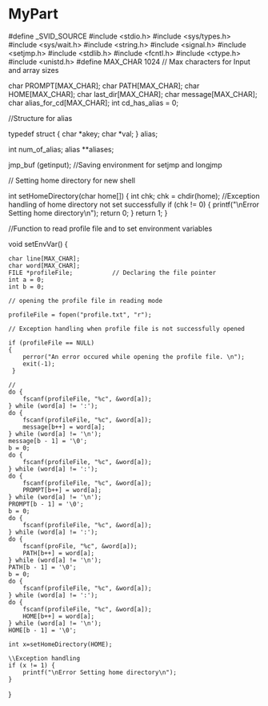 MyPart
======
#define _SVID_SOURCE
#include <stdio.h>
#include <sys/types.h>
#include <sys/wait.h>
#include <string.h>
#include <signal.h>
#include <setjmp.h>
#include <stdlib.h>
#include <fcntl.h>
#include <ctype.h>
#include <unistd.h>
#define MAX_CHAR 1024 // Max characters for Input and array sizes

char PROMPT[MAX_CHAR];
char PATH[MAX_CHAR];
char HOME[MAX_CHAR];
char last_dir[MAX_CHAR];
char message[MAX_CHAR];
char alias_for_cd[MAX_CHAR];
int cd_has_alias = 0;

//Structure for alias

typedef struct {
	char *akey;
	char *val;
} alias;

int num_of_alias;
alias **aliases;

jmp_buf (getinput); //Saving environment for setjmp and longjmp

// Setting home directory for new shell

int setHomeDirectory(char home[]) {
	int chk;
	chk = chdir(home);
	//Exception handling of home directory not set successfully
	if (chk != 0) {
		printf("\nError Setting home directory\n");
		return 0;
	}
	return 1;
}

//Function to read profile file and to set environment variables 

void setEnvVar() {

  	char line[MAX_CHAR];
	char word[MAX_CHAR];
	FILE *profileFile;           // Declaring the file pointer
	int a = 0;
	int b = 0;
	
	// opening the profile file in reading mode
	
	profileFile = fopen("profile.txt", "r");  
	
	// Exception handling when profile file is not successfully opened
	
	if (profileFile == NULL)
	{
	    perror("An error occured while opening the profile file. \n");
	    exit(-1);
	 }
	
	//
	do {
		fscanf(profileFile, "%c", &word[a]);
	} while (word[a] != ':');
	do {
		fscanf(profileFile, "%c", &word[a]);
		message[b++] = word[a];
	} while (word[a] != '\n');
	message[b - 1] = '\0';
	b = 0;
	do {
		fscanf(profileFile, "%c", &word[a]);
	} while (word[a] != ':');
	do {
		fscanf(profileFile, "%c", &word[a]);
		PROMPT[b++] = word[a];
	} while (word[a] != '\n');
	PROMPT[b - 1] = '\0';
	b = 0;
	do {
		fscanf(profileFile, "%c", &word[a]);
	} while (word[a] != ':');
	do {
		fscanf(proFile, "%c", &word[a]);
		PATH[b++] = word[a];
	} while (word[a] != '\n');
	PATH[b - 1] = '\0';
	b = 0;
	do {
		fscanf(profileFile, "%c", &word[a]);
	} while (word[a] != ':');
	do {
		fscanf(profileFile, "%c", &word[a]);
		HOME[b++] = word[a];
	} while (word[a] != '\n');
	HOME[b - 1] = '\0';

	int x=setHomeDirectory(HOME);
	
	\\Exception handling 
	if (x != 1) {
		printf("\nError Setting home directory\n");
	}
}
